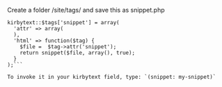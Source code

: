 Create a folder /site/tags/ and save this as snippet.php

```<?php
kirbytext::$tags['snippet'] = array(
  'attr' => array(
  ),
  'html' => function($tag) {
    $file =  $tag->attr('snippet');
    return snippet($file, array(), true);
  }
);```

To invoke it in your kirbytext field, type: `(snippet: my-snippet)`